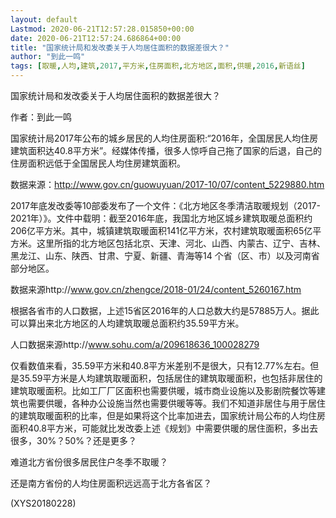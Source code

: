 ```yaml
---
layout: default
Lastmod: 2020-06-21T12:57:28.015850+00:00
date: 2020-06-21T12:57:24.686864+00:00
title: "国家统计局和发改委关于人均居住面积的数据差很大？"
author: "到此一鸣"
tags: [取暖,人均,建筑,2017,平方米,住房面积,北方地区,面积,供暖,2016,新语丝]
---
```


国家统计局和发改委关于人均居住面积的数据差很大？

作者：到此一鸣

国家统计局2017年公布的城乡居民的人均住房面积:“2016年，全国居民人均住房建筑面积达40.8平方米”。经媒体传播，很多人惊呼自己拖了国家的后退，自己的住房面积远低于全国居民人均住房建筑面积。

数据来源：http://www.gov.cn/guowuyuan/2017-10/07/content_5229880.htm

2017年底发改委等10部委发布了一个文件：《北方地区冬季清洁取暖规划（2017-2021年）》。文件中载明：截至2016年底，我国北方地区城乡建筑取暖总面积约206亿平方米。其中，城镇建筑取暖面积141亿平方米，农村建筑取暖面积65亿平方米。这里所指的北方地区包括北京、天津、河北、山西、内蒙古、辽宁、吉林、黑龙江、山东、陕西、甘肃、宁夏、新疆、青海等14 个省（区、市）以及河南省部分地区。

数据来源http://www.gov.cn/zhengce/2018-01/24/content_5260167.htm

根据各省市的人口数据，上述15省区2016年的人口总数大约是57885万人。据此可以算出来北方地区的人均建筑取暖总面积约35.59平方米。

人口数据来源http://www.sohu.com/a/209618636_100028279

仅看数值来看，35.59平方米和40.8平方米差别不是很大，只有12.77%左右。但是35.59平方米是人均建筑取暖面积，包括居住的建筑取暖面积，也包括非居住的建筑取暖面积。比如工厂厂区面积也需要供暖，城市商业设施以及影剧院餐饮等建筑也需要供暖，各种办公设施当然也需要供暖等等。我们不知道非居住与用于居住的建筑取暖面积的比率，但是如果将这个比率加进去，国家统计局公布的人均住房面积40.8平方米，可能就比发改委上述《规划》中需要供暖的居住面积，多出去很多，30%？50%？还是更多？

难道北方省份很多居民住户冬季不取暖？

还是南方省份的人均住房面积远远高于北方各省区？

(XYS20180228)

